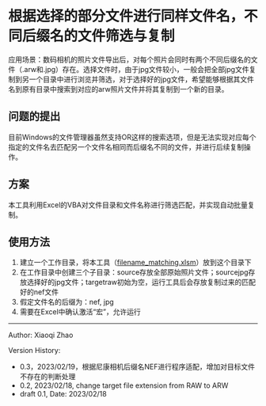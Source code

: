 # 根据选择的部分文件进行同样文件名，不同后缀名的文件筛选与复制

应用场景：数码相机的照片文件导出后，对每个照片会同时有两个不同后缀名的文件（.arw和.jpg）存在。选择文件时，由于jpg文件较小，一般会把全部jpg文件复制到另一个目录中进行浏览并筛选，对于选择好的jpg文件，希望能够根据其文件名到原有目录中搜索到对应的arw照片文件并将其复制到一个新的目录。

## 问题的提出

目前Windows的文件管理器虽然支持OR这样的搜索选项，但是无法实现对应每个指定的文件名去匹配另一个文件名相同而后缀名不同的文件，并进行后续复制操作。

## 方案

本工具利用Excel的VBA对文件目录和文件名称进行筛选匹配，并实现自动批量复制。

## 使用方法

1. 建立一个工作目录，将本工具（[filename_matching.xlsm](.\filename_matching.xlsm)）放到这个目录下
2. 在工作目录中创建三个子目录：source存放全部原始照片文件；sourcejpg存放选择好的jpg文件；targetraw初始为空，运行工具后会存放复制过来的匹配好的nef文件
3. 假定文件名的后缀为：nef, jpg
4. 需要在Excel中确认激活“宏”，允许运行

---

Author: Xiaoqi Zhao

Version History:

- 0.3，2023/02/19，根据尼康相机后缀名NEF进行程序适配，增加对目标文件不存在的判断处理
- 0.2, 2023/02/18, change target file extension from RAW to ARW
- draft 0.1, Date: 2023/02/18